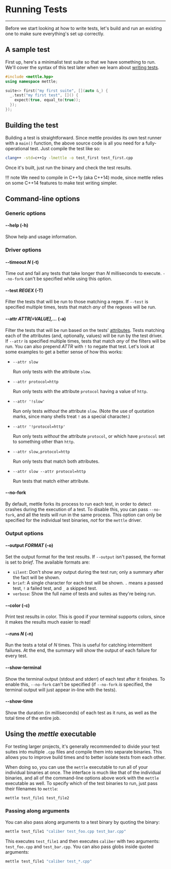 # Running Tests
---

Before we start looking at how to write tests, let's build and run an existing
one to make sure everything's set up correctly.

## A sample test

First up, here's a minimalist test suite so that we have something to run. We'll
cover the syntax of this test later when we learn about [writing
tests](writing-tests.md).

```c++
#include <mettle.hpp>
using namespace mettle;

suite<> first("my first suite", [](auto &_) {
  _.test("my first test", []() {
    expect(true, equal_to(true));
  });
});
```

## Building the test

Building a test is straightforward. Since mettle provides its own test runner
with a `main()` function, the above source code is all you need for a
fully-operational test. Just compile the test like so:

```sh
clang++ -std=c++1y -lmettle -o test_first test_first.cpp
```

Once it's built, just run the binary and check the test results.

!!! note
    We need to compile in C++1y (aka C++14) mode, since mettle relies on some
    C++14 features to make test writing simpler.

## Command-line options

### Generic options

#### --help (-h)

Show help and usage information.

### Driver options

#### --timeout *N* (-t)

Time out and fail any tests that take longer than *N* milliseconds to execute.
`--no-fork` can't be specified while using this option.

#### --test *REGEX* (-T)

Filter the tests that will be run to those matching a regex. If `--test` is
specified multiple times, tests that match *any* of the regexes will be run.

#### --attr *ATTR[=VALUE],...* (-a)

Filter the tests that will be run based on the tests'
[attributes](writing-tests.md#test-attributes). Tests matching each of the
attributes (and, optionally, values) will be run by the test driver. If `--attr`
is specified multiple times, tests that match *any* of the filters will be run.
You can also prepend *ATTR* with `!` to negate that test. Let's look at some
examples to get a better sense of how this works:

*   `--attr slow`

    Run only tests with the attribute `slow`.

*   `--attr protocol=http`

    Run only tests with the attribute `protocol` having a value of `http`.

*   `--attr '!slow'`

    Run only tests *without* the attribute `slow`. (Note the use of quotation
    marks, since many shells treat `!` as a special character.)

*   `--attr '!protocol=http'`

    Run only tests *without* the attribute `protocol`, or which have `protocol`
    set to something other than `http`.

*   `--attr slow,protocol=http`

    Run only tests that match both attributes.

*   `--attr slow --attr protocol=http`

    Run tests that match either attribute.

#### --no-fork

By default, mettle forks its process to run each test, in order to detect
crashes during the execution of a test. To disable this, you can pass
`--no-fork`, and all the tests will run in the same process. This option can
only be specified for the individual test binaries, *not* for the `mettle`
driver.

### Output options

#### --output *FORMAT* (-o)

Set the output format for the test results. If `--output` isn't passed, the
format is set to *brief*. The available formats are:

* `silent`: Don't show any output during the test run; only a summary after the
  fact will be shown.
* `brief`: A single character for each test will be shown. `.` means a passed
  test, `!` a failed test, and `_` a skipped test.
* `verbose`: Show the full name of tests and suites as they're being run.

#### --color (-c)

Print test results in color. This is good if your terminal supports colors,
since it makes the results much easier to read!

#### --runs *N* (-n)

Run the tests a total of *N* times. This is useful for catching intermittent
failures. At the end, the summary will show the output of each failure for every
test.

#### --show-terminal

Show the terminal output (stdout and stderr) of each test after it finishes. To
enable this, `--no-fork` can't be specified (if `--no-fork` *is* specified, the
terminal output will just appear in-line with the tests).

#### --show-time

Show the duration (in milliseconds) of each test as it runs, as well as the
total time of the entire job.

## Using the *mettle* executable

For testing larger projects, it's generally recommended to divide your test
suites into multiple `.cpp` files and compile them into separate binaries. This
allows you to improve build times and to better isolate tests from each other.

When doing so, you can use the `mettle` executable to run all of your individual
binaries at once. The interface is much like that of the individual binaries,
and all of the command-line options above work with the `mettle` executable as
well. To specify which of the test binaries to run, just pass their filenames to
`mettle`:

```sh
mettle test_file1 test_file2
```

### Passing along arguments

You can also pass along arguments to a test binary by quoting the binary:

```sh
mettle test_file1 "caliber test_foo.cpp test_bar.cpp"
```

This executes `test_file1` and then executes `caliber` with two arguments:
`test_foo.cpp` and `test_bar.cpp`. You can also pass globs inside quoted
arguments:

```sh
mettle test_file1 "caliber test_*.cpp"
```
